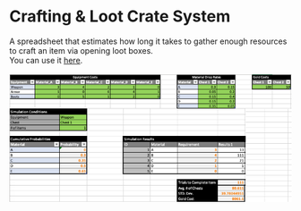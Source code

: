 # Crafting & Loot Crate System
A spreadsheet that estimates how long it takes to gather enough resources to craft an item via opening loot boxes.</br> You can use it <a href="https://docs.google.com/spreadsheets/d/19S0P08olgXpqN2oeONCmeB6F9OpbGYA1Kj6QS29LVaQ/edit">here</a>.</br></br>
![Crafting](images/Crafting.png)
